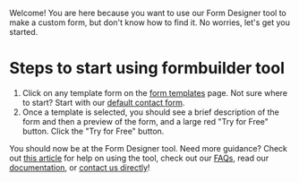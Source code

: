 Welcome! You are here because you want to use our Form Designer tool to make a custom form, but don't know how to find it. No worries, let's get you started.

# Steps to start using formbuilder tool
1. Click on any template form on the [form templates](https://formkeep.com/template_forms) page. Not sure where to start? Start with our [default contact form](https://formkeep.com/template_forms/contact-us-form?click=1).
2. Once a template is selected, you should see a brief description of the form and then a preview of the form, and a large red "Try for Free" button. Click the "Try for Free" button.

You should now be at the Form Designer tool. Need more guidance? Check out [this article](https://github.com/furiouscollective/formkeep-docs/blob/ghoffmann-features/_docs/2021-10-05-feature-form-designer.md) for help on using the tool, check out our [FAQs](https://support.formkeep.com/pages/faq/), read our [documentation](https://support.formkeep.com/pages/explore-topics/), or [contact us directly](https://support.formkeep.com/pages/contact/)! 